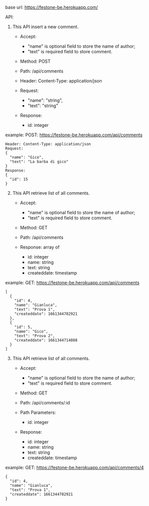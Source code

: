 base url: https://festone-be.herokuapp.com/

API:

1. This API insert a new comment.

   - Accept:

     - "name" is optional field to store the name of author;
     - "text" is required field to store comment.

   - Method: POST
   - Path: /api/comments
   - Header: Content-Type: application/json
   - Request:
     - "name": "string",
     - "text": "string"
   - Response:
     - id: integer

example:
POST: https://festone-be.herokuapp.com/api/comments

    Header: Content-Type: application/json
    Request:
    {
      "name": "Gico",
      "text": "La barba di gico"
    }
    Response:
    {
      "id": 15
    }

2. This API retrieve list of all comments.

   - Accept:

     - "name" is optional field to store the name of author;
     - "text" is required field to store comment.

   - Method: GET
   - Path: /api/comments
   - Response: array of
     - id: integer
     - name: string
     - text: string
     - createddate: timestamp

example:
GET: https://festone-be.herokuapp.com/api/comments

    [
      {
        "id": 4,
        "name": "Gianluca",
        "text": "Prova 1",
        "createddate": 1661344702921
      },
      {
        "id": 5,
        "name": "Gico",
        "text": "Prova 2",
        "createddate": 1661344714088
      }
    ]

3. This API retrieve list of all comments.

   - Accept:

     - "name" is optional field to store the name of author;
     - "text" is required field to store comment.

   - Method: GET
   - Path: /api/comments/:id
   - Path Parameters:
     - id: integer
   - Response:
     - id: integer
     - name: string
     - text: string
     - createddate: timestamp

example:
GET: https://festone-be.herokuapp.com/api/comments/4

    {
      "id": 4,
      "name": "Gianluca",
      "text": "Prova 1",
      "createddate": 1661344702921
    }
